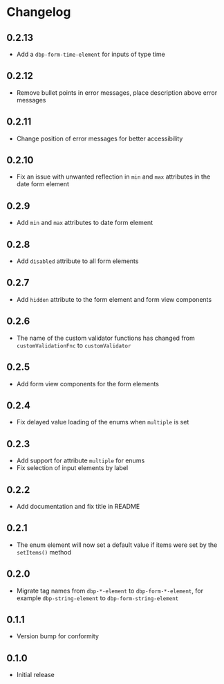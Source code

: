 # Changelog

## 0.2.13

- Add a `dbp-form-time-element` for inputs of type time

## 0.2.12

- Remove bullet points in error messages, place description above error messages

## 0.2.11

- Change position of error messages for better accessibility

## 0.2.10

- Fix an issue with unwanted reflection in `min` and `max` attributes in the date form element

## 0.2.9

- Add `min` and `max` attributes to date form element

## 0.2.8

- Add `disabled` attribute to all form elements

## 0.2.7

- Add `hidden` attribute to the form element and form view components

## 0.2.6

- The name of the custom validator functions has changed from `customValidationFnc` to `customValidator`

## 0.2.5

- Add form view components for the form elements

## 0.2.4

- Fix delayed value loading of the enums when `multiple` is set

## 0.2.3

- Add support for attribute `multiple` for enums
- Fix selection of input elements by label

## 0.2.2

- Add documentation and fix title in README

## 0.2.1

- The enum element will now set a default value if items were set by the `setItems()` method

## 0.2.0

- Migrate tag names from `dbp-*-element` to `dbp-form-*-element`, for example
  `dbp-string-element` to `dbp-form-string-element`

## 0.1.1

- Version bump for conformity

## 0.1.0

- Initial release
